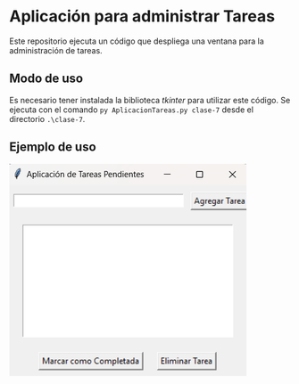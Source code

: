 # Aplicación para administrar Tareas

Este repositorio ejecuta un código que despliega una ventana para la administración de tareas.

## Modo de uso

Es necesario tener instalada la biblioteca *tkinter* para utilizar este código. Se ejecuta con el comando `py AplicacionTareas.py clase-7` desde el directorio `.\clase-7`.

## Ejemplo de uso 

![alt text](image.png)

